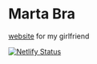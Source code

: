 # Marta Bra 

[website](https://marta-bra.netlify.com/) for my girlfriend 

[![Netlify Status](https://api.netlify.com/api/v1/badges/b199f611-22a9-4c72-94b1-d14023710bdd/deploy-status)](https://app.netlify.com/sites/marta-bra/deploys)
